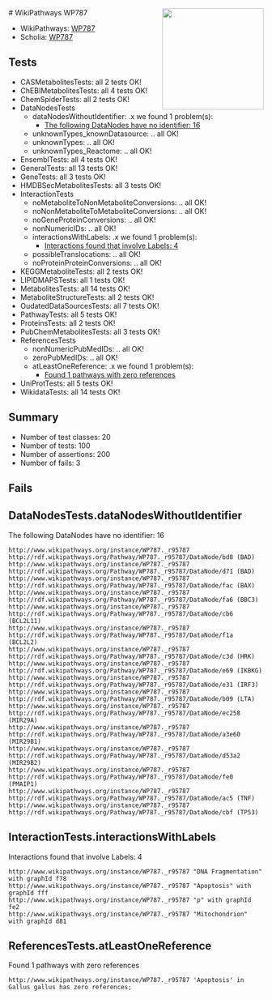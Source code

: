 <img style="float: right; width: 200px" src="https://upload.wikimedia.org/wikipedia/commons/thumb/8/83/Wplogo_with_text_500.png/640px-Wplogo_with_text_500.png" />
# WikiPathways WP787

* WikiPathways: [WP787](https://identifiers.org/wikipathways:WP787)
* Scholia: [WP787](https://scholia.toolforge.org/wikipathways/WP787)
## Tests
* CASMetabolitesTests: all 2 tests OK!
* ChEBIMetabolitesTests: all 4 tests OK!
* ChemSpiderTests: all 2 tests OK!
* DataNodesTests
    * dataNodesWithoutIdentifier: .x we found 1 problem(s):
        * [The following DataNodes have no identifier: 16](#8792c496)
    * unknownTypes_knownDatasource: .. all OK!
    * unknownTypes: .. all OK!
    * unknownTypes_Reactome: .. all OK!
* EnsemblTests: all 4 tests OK!
* GeneralTests: all 13 tests OK!
* GeneTests: all 3 tests OK!
* HMDBSecMetabolitesTests: all 3 tests OK!
* InteractionTests
    * noMetaboliteToNonMetaboliteConversions: .. all OK!
    * noNonMetaboliteToMetaboliteConversions: .. all OK!
    * noGeneProteinConversions: .. all OK!
    * nonNumericIDs: .. all OK!
    * interactionsWithLabels: .x we found 1 problem(s):
        * [Interactions found that involve Labels: 4](#630d267b)
    * possibleTranslocations: .. all OK!
    * noProteinProteinConversions: .. all OK!
* KEGGMetaboliteTests: all 2 tests OK!
* LIPIDMAPSTests: all 1 tests OK!
* MetabolitesTests: all 14 tests OK!
* MetaboliteStructureTests: all 2 tests OK!
* OudatedDataSourcesTests: all 7 tests OK!
* PathwayTests: all 5 tests OK!
* ProteinsTests: all 2 tests OK!
* PubChemMetabolitesTests: all 3 tests OK!
* ReferencesTests
    * nonNumericPubMedIDs: .. all OK!
    * zeroPubMedIDs: .. all OK!
    * atLeastOneReference: .x we found 1 problem(s):
        * [Found 1 pathways with zero references](#35eb778e)
* UniProtTests: all 5 tests OK!
* WikidataTests: all 14 tests OK!


## Summary

* Number of test classes: 20
* Number of tests: 100
* Number of assertions: 200
* Number of fails: 3

## Fails

<a name="8792c496" />

## DataNodesTests.dataNodesWithoutIdentifier

The following DataNodes have no identifier: 16
```
http://www.wikipathways.org/instance/WP787._r95787 http://rdf.wikipathways.org/Pathway/WP787._r95787/DataNode/bd8 (BAD)
http://www.wikipathways.org/instance/WP787._r95787 http://rdf.wikipathways.org/Pathway/WP787._r95787/DataNode/d71 (BAD)
http://www.wikipathways.org/instance/WP787._r95787 http://rdf.wikipathways.org/Pathway/WP787._r95787/DataNode/fac (BAX)
http://www.wikipathways.org/instance/WP787._r95787 http://rdf.wikipathways.org/Pathway/WP787._r95787/DataNode/fa6 (BBC3)
http://www.wikipathways.org/instance/WP787._r95787 http://rdf.wikipathways.org/Pathway/WP787._r95787/DataNode/cb6 (BCL2L11)
http://www.wikipathways.org/instance/WP787._r95787 http://rdf.wikipathways.org/Pathway/WP787._r95787/DataNode/f1a (BCL2L2)
http://www.wikipathways.org/instance/WP787._r95787 http://rdf.wikipathways.org/Pathway/WP787._r95787/DataNode/c3d (HRK)
http://www.wikipathways.org/instance/WP787._r95787 http://rdf.wikipathways.org/Pathway/WP787._r95787/DataNode/e69 (IKBKG)
http://www.wikipathways.org/instance/WP787._r95787 http://rdf.wikipathways.org/Pathway/WP787._r95787/DataNode/e31 (IRF3)
http://www.wikipathways.org/instance/WP787._r95787 http://rdf.wikipathways.org/Pathway/WP787._r95787/DataNode/b09 (LTA)
http://www.wikipathways.org/instance/WP787._r95787 http://rdf.wikipathways.org/Pathway/WP787._r95787/DataNode/ec258 (MIR29A)
http://www.wikipathways.org/instance/WP787._r95787 http://rdf.wikipathways.org/Pathway/WP787._r95787/DataNode/a3e60 (MIR29B1)
http://www.wikipathways.org/instance/WP787._r95787 http://rdf.wikipathways.org/Pathway/WP787._r95787/DataNode/d53a2 (MIR29B2)
http://www.wikipathways.org/instance/WP787._r95787 http://rdf.wikipathways.org/Pathway/WP787._r95787/DataNode/fe0 (PMAIP1)
http://www.wikipathways.org/instance/WP787._r95787 http://rdf.wikipathways.org/Pathway/WP787._r95787/DataNode/ac5 (TNF)
http://www.wikipathways.org/instance/WP787._r95787 http://rdf.wikipathways.org/Pathway/WP787._r95787/DataNode/cbf (TP53)
```

<a name="630d267b" />

## InteractionTests.interactionsWithLabels

Interactions found that involve Labels: 4
```
http://www.wikipathways.org/instance/WP787._r95787 "DNA Fragmentation" with graphId f78
http://www.wikipathways.org/instance/WP787._r95787 "Apoptosis" with graphId fff
http://www.wikipathways.org/instance/WP787._r95787 "p" with graphId fe2
http://www.wikipathways.org/instance/WP787._r95787 "Mitochondrion" with graphId d81
```

<a name="35eb778e" />

## ReferencesTests.atLeastOneReference

Found 1 pathways with zero references
```
http://www.wikipathways.org/instance/WP787._r95787 'Apoptosis' in Gallus gallus has zero references; 
```

